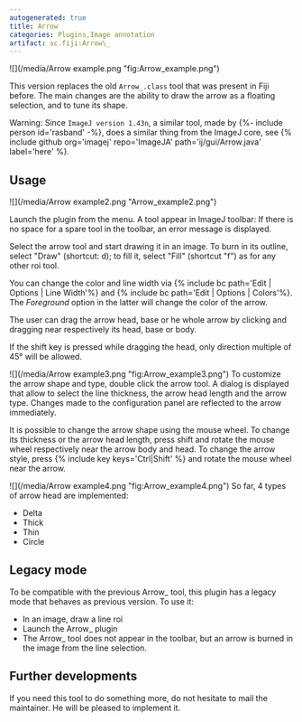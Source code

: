 ```yaml
---
autogenerated: true
title: Arrow
categories: Plugins,Image annotation
artifact: sc.fiji:Arrow\_
---
```


 ![](/media/Arrow example.png "fig:Arrow_example.png")

This version replaces the old `Arrow_.class` tool that was present in Fiji before. The main changes are the ability to draw the arrow as a floating selection, and to tune its shape.

Warning: Since `ImageJ version 1.43n`, a similar tool, made by {%- include person id='rasband' -%}, does a similar thing from the ImageJ core, see {% include github org='imagej' repo='ImageJA' path='ij/gui/Arrow.java' label='here' %}.

## Usage

![](/media/Arrow example2.png "Arrow_example2.png")

Launch the plugin from the menu. A tool appear in ImageJ toolbar: If there is no space for a spare tool in the toolbar, an error message is displayed.

Select the arrow tool and start drawing it in an image. To burn in its outline, select "Draw" (shortcut: d); to fill it, select "Fill" (shortcut "f") as for any other roi tool.

You can change the color and line width via {% include bc path='Edit | Options | Line Width'%} and {% include bc path='Edit | Options | Colors'%}. The *Foreground* option in the latter will change the color of the arrow.

The user can drag the arrow head, base or he whole arrow by clicking and dragging near respectively its head, base or body.

If the shift key is pressed while dragging the head, only direction multiple of 45° will be allowed.

![](/media/Arrow example3.png "fig:Arrow_example3.png") To customize the arrow shape and type, double click the arrow tool. A dialog is displayed that allow to select the line thickness, the arrow head length and the arrow type. Changes made to the configuration panel are reflected to the arrow immediately.

It is possible to change the arrow shape using the mouse wheel. To change its thickness or the arrow head length, press shift and rotate the mouse wheel respectively near the arrow body and head. To change the arrow style, press {% include key keys='Ctrl|Shift' %} and rotate the mouse wheel near the arrow.

![](/media/Arrow example4.png "fig:Arrow_example4.png") So far, 4 types of arrow head are implemented:

-   Delta
-   Thick
-   Thin
-   Circle

## Legacy mode

To be compatible with the previous Arrow\_ tool, this plugin has a legacy mode that behaves as previous version. To use it:

-   In an image, draw a line roi
-   Launch the Arrow\_ plugin
-   The Arrow\_ tool does not appear in the toolbar, but an arrow is burned in the image from the line selection.

## Further developments

If you need this tool to do something more, do not hesitate to mail the maintainer. He will be pleased to implement it.

 
